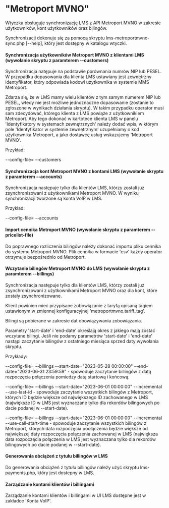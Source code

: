 # "Metroport MVNO"

Wtyczka obsługuje synchronizację LMS z API Metroport MVNO w zakresie użytkowników, kont użytkowników oraz bilingów.

Synchronizacji dokonuje się za pomocą skryptu lms-metroportmvno-sync.php [--help], który jest dostępny w katalogu wtyczki. 

#### Synchronizacja użytkowników Metroport MVNO z klientami LMS (wywołanie skryptu z paramterem --customers)

Synchronizacja natępuje na podstawie porównania numrów NIP lub PESEL.
W przypadku dopasowania dla klienta LMS ustawiany jest zewnętrzny identyfikator, który odpowiada kodowi użytkownika w systemie MMS Metroport.

Zdarza się, że w LMS mamy wielu klientów z tym samym numerem NIP lub PESEL, wtedy nie jest możliwe jednoznaczne dopasowanie
(zostanie to zgłoszone w wynikach działania skryptu).
W takim przypadku operator musi sam zdecydować, którego klienta z LMS powiąże z użytkownikiem Metroport.
Aby tego dokonać w kartotece klienta LMS w panelu 'Identyfikatory w systemach zewnętrznych'
należy dodać wpis, w którym pole 'Identyfikator w systemie zewnętrznym' uzupełniamy o kod użytkownika Metroport, a jako dostawcę usług wskazujemy 'Metroport MVNO'.

Przykład:

--config-file=<path to lms.ini> --customers

#### Synchronizacja kont Metroport MVNO z kontami LMS (wywołanie skryptu z paramterem --accounts)

Synchronizacja następuje tylko dla klientów LMS, którzy zostali już zsynchronizowani z użytkownikami Metroport MVNO. W wyniku synchronizacji tworzone są konta VoIP w LMS.

Przykład:

--config-file=<path to lms.ini> --accounts

#### Import cennika Metroport MVNO (wywołanie skryptu z paramterem --pricelist-file)

Do poprawnego rozliczenia bilingów należy dokonać importu pliku cennika do systemu Metroport MVNO. Plik cennika w formacie 'csv' każdy operator otrzymuje bezpośrednio od Metroport.

#### Wczytanie bilingów Metroport MVNO do LMS (wywołanie skryptu z paramterem --billings)

Synchronizacja następuje tylko dla klientów LMS, którzy zostali już zsynchronizowani z użytkownikami Metroport MVNO oraz dla kont, które zostały zsynchronizowane.

Klient powinien mieć przypisane zobowiązanie z taryfą opisaną tagiem ustawionym w zmiennej konfiguracyjnej 'metroportmvno.tariff_tag'.

Bilingi są pobierane w zakresie dat obowiązywania zobowiązania.

Parametry 'start-date' i 'end-date' określają okres z jakiego mają zostać wczytane bilingi. 
Jeśli nie podamy parametrów 'start-date' i 'end-date' nastąpi zaczytanie bilingów z ostatniego miesiąca sprzed daty wywołania skryptu.

Przykłady:

--config-file=<path to lms.ini> --billings --start-date="2023-05-28 00:00:00" --end-date="2023-06-31 23:59:59" - spowoduje zaczytanie billingów z datą rozpoczęcia połączenia pomiedzy datą startową i końcową.

--config-file=<path to lms.ini> --billings --start-date="2023-06-01 00:00:00" --incremental --use-last-id - spowoduje zaczytanie wszystkich bilingów z Metroport, których
ID będzie większe od największego ID zachowanego w LMS (największe ID w LMS jest wyznaczane tylko dla rekordów bilingowych po dacie podanej w --start-date).

--config-file=<path to lms.ini> --billings --start-date="2023-06-01 00:00:00" --incremental --use-call-start-time - spowoduje zaczytanie wszystkich bilingów z Metroport, których
data rozpoczęcia poołączenia będzie większe od największej daty rozpoczęcia połączenia zachowanej w LMS (największa data rozpoczęcia połączenia w LMS jest wyznaczana tylko dla rekordów bilingowych po dacie podanej w --start-date).

#### Generowania obciążeń z tytułu billingów w LMS
Do generowania obciążeń z tytułu billingów należy użyć skryptu lms-payments.php, który jest dostepny w LMS.

#### Zarządzanie kontami klientów i billingami
Zarządzanie kontami klientów i billingami w UI LMS dostępne jest w zakładce 'Konta VoIP'.
